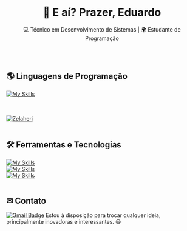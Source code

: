 <h1 align="center">👋 E aí? Prazer, Eduardo</h1>

<p align="center">
  💻 Técnico em Desenvolvimento de Sistemas | 🌍 Estudante de Programação
</p><br><br>

<!--
Já realizei/Have done:
 - Web Development (vanilla JS
 - Discord bot (lua/discordia)
 - Android app (Kotlin)
 -->

## 🌎 Linguagens de Programação
[![My Skills](https://skillicons.dev/icons?i=js,c,java,kotlin,lua)](https://skillicons.dev)<br><br><br>

[![Zelaheri](https://github-readme-stats.vercel.app/api/top-langs/?username=Zelaheri&hide=html&layout=compact&theme=radical)](https://github.com/zelaheri/)<br><br>

## 🛠️ Ferramentas e Tecnologias
[![My Skills](https://skillicons.dev/icons?i=vscode,idea,androidstudio,figma)](https://skillicons.dev)<br>
[![My Skills](https://skillicons.dev/icons?i=mysql)](https://skillicons.dev)<br>
[![My Skills](https://skillicons.dev/icons?i=git,github)](https://skillicons.dev)<br><br>

## ✉ Contato
[![Gmail Badge](https://img.shields.io/badge/-jecod31@gmail.com-006bed?style=flat-square&logo=Gmail&logoColor=white&link=mailto:{SeuEmail})](mailto:{SeuEmail})
Estou à disposição para trocar qualquer ideia, principalmente inovadoras e interessantes. 😃 <br><br>
